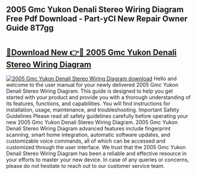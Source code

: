 ## 2005 Gmc Yukon Denali Stereo Wiring Diagram Free Pdf Download - Part-yCl New Repair Owner Guide 8T7gg

# <h2><a href="http://dfl1bs.blite.top/?on=2005+Gmc+Yukon+Denali+Stereo+Wiring+Diagram">🔗Download New 👉🔴 2005 Gmc Yukon Denali Stereo Wiring Diagram</a></h2>

[![2005 Gmc Yukon Denali Stereo Wiring Diagram download](https://i.imgur.com/lujVjoI.png)](http://dfl1bs.blite.top/?on=2005+Gmc+Yukon+Denali+Stereo+Wiring+Diagram)
Hello and welcome to the user manual for your newly delivered 2005 Gmc Yukon Denali Stereo Wiring Diagram. This guide is designed to help you get started with your product and provide you with a thorough understanding of its features, functions, and capabilities. You will find instructions for installation, usage, maintenance, and troubleshooting. Important Safety Guidelines Please read all safety guidelines carefully before operating your new 2005 Gmc Yukon Denali Stereo Wiring Diagram. 2005 Gmc Yukon Denali Stereo Wiring Diagram advanced features include fingerprint scanning, smart home integration, automatic software updates, and customizable voice commands, all of which can be accessed and customized through the user interface. We trust that the 2005 Gmc Yukon Denali Stereo Wiring Diagram has been a reliable and effective resource in your efforts to master your new device. In case of any queries or concerns, please do not hesitate to reach out to our customer service team.
